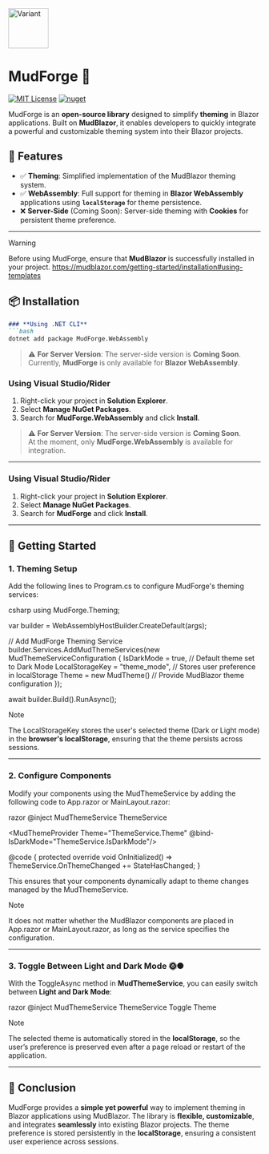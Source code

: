 <img height="80" width="80" src="https://github.com/user-attachments/assets/08bee777-7be0-4001-b8a2-05f75dd321c1" alt="Variant">

# MudForge 🔨
[![MIT License](https://img.shields.io/badge/License-MIT-green.svg)](https://choosealicense.com/licenses/mit/)
[![nuget](https://img.shields.io/badge/nuget-v1.0.0-blue.svg)](https://www.nuget.org/packages/MudForge)

MudForge is an **open-source library** designed to simplify **theming** in Blazor applications. Built on **MudBlazor**, it enables developers to quickly integrate a powerful and customizable theming system into their Blazor projects.


## 🎨 **Features**
- ✅ **Theming**: Simplified implementation of the MudBlazor theming system.
- ✅ **WebAssembly**: Full support for theming in **Blazor WebAssembly** applications using **`localStorage`** for theme persistence.
- ❌ **Server-Side** (Coming Soon): Server-side theming with **Cookies** for persistent theme preference.

---

> [!WARNING]  
> Before using MudForge, ensure that **MudBlazor** is successfully installed in your project. https://mudblazor.com/getting-started/installation#using-templates

## 📦 **Installation**

```markdown
### **Using .NET CLI**
```bash
dotnet add package MudForge.WebAssembly
```
> ⚠️ **For Server Version**: The server-side version is **Coming Soon**.  
> Currently, **MudForge** is only available for **Blazor WebAssembly**.

### **Using Visual Studio/Rider**
1. Right-click your project in **Solution Explorer**.
2. Select **Manage NuGet Packages**.
3. Search for **MudForge.WebAssembly** and click **Install**.

> ⚠️ **For Server Version**: The server-side version is **Coming Soon**.  
> At the moment, only **MudForge.WebAssembly** is available for integration.

---


### **Using Visual Studio/Rider**
1. Right-click your project in **Solution Explorer**.
2. Select **Manage NuGet Packages**.
3. Search for **MudForge** and click **Install**.

---

## 👋 **Getting Started**

### **1. Theming Setup**
Add the following lines to Program.cs to configure MudForge's theming services:

csharp
using MudForge.Theming;

var builder = WebAssemblyHostBuilder.CreateDefault(args);

// Add MudForge Theming Service
builder.Services.AddMudThemeServices(new MudThemeServiceConfiguration
{
    IsDarkMode = true, // Default theme set to Dark Mode
    LocalStorageKey = "theme_mode", // Stores user preference in localStorage
    Theme = new MudTheme() // Provide MudBlazor theme configuration
});

await builder.Build().RunAsync();

> [!NOTE]  
> The LocalStorageKey stores the user's selected theme (Dark or Light mode) in the **browser's localStorage**, ensuring that the theme persists across sessions.

---

### **2. Configure Components**
Modify your components using the MudThemeService by adding the following code to App.razor or MainLayout.razor:

razor
@inject MudThemeService ThemeService

<MudThemeProvider Theme="ThemeService.Theme" @bind-IsDarkMode="ThemeService.IsDarkMode"/>
<MudDialogProvider/>
<MudSnackbarProvider/>

@code {
    protected override void OnInitialized()
        => ThemeService.OnThemeChanged += StateHasChanged;
}

This ensures that your components dynamically adapt to theme changes managed by the MudThemeService.

> [!NOTE]  
> It does not matter whether the MudBlazor components are placed in App.razor or MainLayout.razor, as long as the service specifies the configuration.

---

### **3. Toggle Between Light and Dark Mode** 🌞🌑
With the ToggleAsync method in **MudThemeService**, you can easily switch between **Light and Dark Mode**:

razor
@inject MudThemeService ThemeService
<MudButton OnClick="ThemeService.ToggleAsync">Toggle Theme</MudButton>

> [!NOTE]  
> The selected theme is automatically stored in the **localStorage**, so the user’s preference is preserved even after a page reload or restart of the application.

---

## 🎯 **Conclusion**
MudForge provides a **simple yet powerful** way to implement theming in Blazor applications using MudBlazor. The library is **flexible, customizable**, and integrates **seamlessly** into existing Blazor projects. The theme preference is stored persistently in the **localStorage**, ensuring a consistent user experience across sessions.
